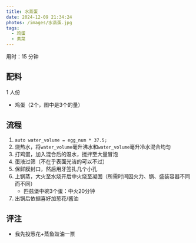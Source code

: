 ```yaml
---
title: 水蒸蛋
date: 2024-12-09 21:34:24
photos: /images/水蒸蛋.jpg
tags:
  - 鸡蛋
  - 素菜
---
```


用时：15 分钟

## 配料

1 人份

- 鸡蛋（2个，图中是3个的量）

<!--more-->

## 流程

1. `auto water_volume = egg_num * 37.5;`
2. 烧热水，将`water_volume`毫升沸水和`water_volume`毫升冷水混合均匀
3. 打鸡蛋，加入混合后的温水，搅拌至大量冒泡
4. 蛋液过筛（不在乎表面光洁的可以不过）
5. 保鲜膜封口，然后用牙签扎几个小孔
6. 上锅蒸，大火至水烧开后中火烧至凝固（所需时间因火力、锅、盛装容器不同而不同）
   - 匹兹堡中碗3个蛋：中火20分钟
7. 出锅后依据喜好加葱花/酱油

## 评注

- 我先投葱花+蒸鱼豉油一票
